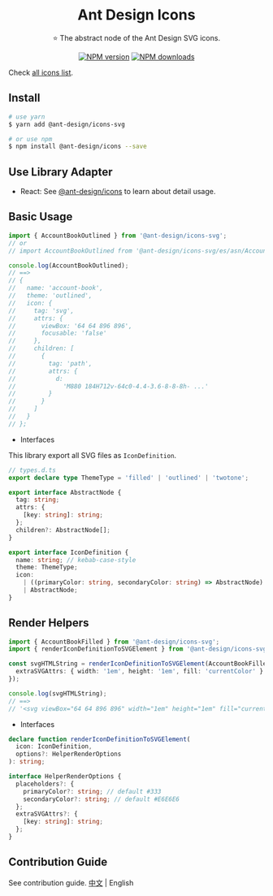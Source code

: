 <h1 align="center">
Ant Design Icons
</h1>

<p align="center">
⭐ The abstract node of the Ant Design SVG icons.
</p>

<div align="center">

[![NPM version](https://img.shields.io/npm/v/@ant-design/icons-svg.svg?style=flat)](https://npmjs.org/package/@ant-design/icons-svg)
[![NPM downloads](http://img.shields.io/npm/dm/@ant-design/icons-svg.svg?style=flat)](https://npmjs.org/package/@ant-design/icons-svg)

</div>

Check [all icons list](https://github.com/ant-design/ant-design-icons/issues/227).

## Install

```bash
# use yarn
$ yarn add @ant-design/icons-svg

# or use npm
$ npm install @ant-design/icons --save
```

## Use Library Adapter

- React: See [@ant-design/icons](../icons-react) to learn about detail usage.

## Basic Usage

```ts
import { AccountBookOutlined } from '@ant-design/icons-svg';
// or
// import AccountBookOutlined from '@ant-design/icons-svg/es/asn/AccountBookOutlined';

console.log(AccountBookOutlined);
// ==>
// {
//   name: 'account-book',
//   theme: 'outlined',
//   icon: {
//     tag: 'svg',
//     attrs: {
//       viewBox: '64 64 896 896',
//       focusable: 'false'
//     },
//     children: [
//       {
//         tag: 'path',
//         attrs: {
//           d:
//             'M880 184H712v-64c0-4.4-3.6-8-8-8h- ...'
//         }
//       }
//     ]
//   }
// };
```

- Interfaces

This library export all SVG files as `IconDefinition`.

```ts
// types.d.ts
export declare type ThemeType = 'filled' | 'outlined' | 'twotone';

export interface AbstractNode {
  tag: string;
  attrs: {
    [key: string]: string;
  };
  children?: AbstractNode[];
}

export interface IconDefinition {
  name: string; // kebab-case-style
  theme: ThemeType;
  icon:
    | ((primaryColor: string, secondaryColor: string) => AbstractNode)
    | AbstractNode;
}
```

## Render Helpers

```ts
import { AccountBookFilled } from '@ant-design/icons-svg';
import { renderIconDefinitionToSVGElement } from '@ant-design/icons-svg/es/helpers';

const svgHTMLString = renderIconDefinitionToSVGElement(AccountBookFilled, {
  extraSVGAttrs: { width: '1em', height: '1em', fill: 'currentColor' }
});

console.log(svgHTMLString);
// ==>
// '<svg viewBox="64 64 896 896" width="1em" height="1em" fill="currentColor"><path d="M880 184H712v-64c0-4.4-3.6-8-8-8h-56c-4.4 0-8 3.6-8 8v64H384v-64c0-4.4-3.6-8-8-8h-56c-4.4 0-8 3.6-8 8v64H144c-17.7 0-32 14.3-32 32v664c0 17.7 14.3 32 32 32h736c17.7 0 32-14.3 32-32V216c0-17.7-14.3-32-32-32zM648.3 426.8l-87.7 161.1h45.7c5.5 0 10 4.5 10 10v21.3c0 5.5-4.5 10-10 10h-63.4v29.7h63.4c5.5 0 10 4.5 10 10v21.3c0 5.5-4.5 10-10 10h-63.4V752c0 5.5-4.5 10-10 10h-41.3c-5.5 0-10-4.5-10-10v-51.8h-63.1c-5.5 0-10-4.5-10-10v-21.3c0-5.5 4.5-10 10-10h63.1v-29.7h-63.1c-5.5 0-10-4.5-10-10v-21.3c0-5.5 4.5-10 10-10h45.2l-88-161.1c-2.6-4.8-.9-10.9 4-13.6 1.5-.8 3.1-1.2 4.8-1.2h46c3.8 0 7.2 2.1 8.9 5.5l72.9 144.3 73.2-144.3a10 10 0 0 1 8.9-5.5h45c5.5 0 10 4.5 10 10 .1 1.7-.3 3.3-1.1 4.8z" /></svg>'
```

- Interfaces

```ts
declare function renderIconDefinitionToSVGElement(
  icon: IconDefinition,
  options?: HelperRenderOptions
): string;

interface HelperRenderOptions {
  placeholders?: {
    primaryColor?: string; // default #333
    secondaryColor?: string; // default #E6E6E6
  };
  extraSVGAttrs?: {
    [key: string]: string;
  };
}
```

## Contribution Guide

See contribution guide. [中文](./docs/ContributionGuide.zh-CN.md) | English
